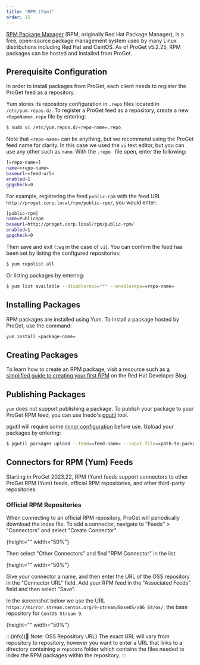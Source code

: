 ```yaml
---
title: "RPM (Yum)"
order: 15
---
```


[RPM Package Manager](https://rpm.org/) (RPM, originally Red Hat Package Manager), is a free, open-source package management system used by many Linux distributions including Red Hat and CentOS. As of ProGet v5.2.25, RPM packages can be hosted and installed from ProGet.

## Prerequisite Configuration

In order to install packages from ProGet, each client needs to register the ProGet feed as a repository.

Yum stores its repository configuration in `.repo` files located in `/etc/yum.repos.d/`. To register a ProGet feed as a repository, create a new `<RepoName>.repo` file by entering:

```bash
$ sudo vi /etc/yum.repos.d/«repo-name».repo  
```

Note that `«repo-name»` can be anything, but we recommend using the ProGet feed name for clarity. In this case we used the `vi` text editor, but you can use any other such as `nano`. With the `.repo ` file open, enter the following:

```bash
[«repo-name»]
name=«repo-name»
baseurl=«feed-url»
enabled=1
gpgcheck=0
```

For example, registering the feed `public-rpm` with the feed URL `http://proget.corp.local/rpm/public-rpm/`, you would enter:

```bash
[public-rpm]
name=PublicRpm 
baseurl=http://proget.corp.local/rpm/public-rpm/ 
enabled=1 
gpgcheck=0 
```

Then save and exit (`:wq` in the case of `vi`). You can confirm the feed has been set by listing the configured repositories:

```bash
$ yum repolist all
```

Or listing packages by entering:

```bash
$ yum list available --disablerepo="*" --enablerepo=«repo-name»
```

## Installing Packages

RPM packages are installed using Yum. To install a package hosted by ProGet, use the command: 

```bash
yum install «package-name»
```

## Creating Packages

To learn how to create an RPM package, visit a resource such as [a simplified guide to creating your first RPM](https://developers.redhat.com/blog/2019/03/18/rpm-packaging-guide-creating-rpm/) on the Red Hat Developer Blog.

## Publishing Packages

`yum` does not support publishing a package. To publish your package to your ProGet RPM feed, you can use Inedo's [pgutil](/docs/proget/reference-api/proget-pgutil) tool.

pgutil will require some [minor configuration](/docs/proget/reference-api/proget-pgutil#sources) before use. Upload your packages by entering:

```bash
$ pgutil packages upload --feed=«feed-name» --input-file=«path-to-package»
```

## Connectors for RPM (Yum) Feeds

Starting in ProGet 2023.22, RPM (Yum) feeds support connectors to other ProGet RPM (Yum) feeds, official RPM repositories, and other third-party repositories.

### Official RPM Repositories

When connecting to an official RPM repository, ProGet will periodically download the index file. To add a connector, navigate to "Feeds" > "Connectors" and select "Create Connector".

![](){height="" width="50%"}

Then select "Other Connectors" and find "RPM Connector" in the list.

![](){height="" width="50%"}

Give your connector a name, and then enter the URL of the OSS repository in the "Connector URL" field. Add your RPM feed in the "Associated Feeds" field and then select "Save". 

In the screenshot below we use the URL `https://mirror.stream.centos.org/9-stream/BaseOS/x86_64/os/`, the base repository for `CentOS Stream 9`.  

![](){height="" width="50%"}

:::(info)(📄 Note: OSS Repository URL)
The exact URL will vary from repository to repository, however you want to enter a URL that links to a directory containing a `repodata` folder which contains the files needed to index the RPM packages within the repository. 
:::

